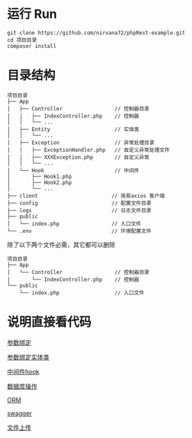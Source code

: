 # 运行 Run

~~~
git clone https://github.com/nirvana72/phpRest-example.git
cd 项目目录
composer install
~~~

# 目录结构
~~~
项目目录
├── App
│   ├── Controller                 // 控制器目录
│   │   ├── IndexController.php    // 控制器
│   │   └── ...
│   ├── Entity                     // 实体类
│   │   └── ...
│   ├── Exception                  // 异常处理目录
│   │   ├── ExceptionHandler.php   // 自定义异常处理文件
│   │   ├── XXXException.php       // 自定义异常
│   │   └── ...
│   └── Hook                       // 中间件
│       ├── Hook1.php 
│       ├── Hook2.php 
│       └── ...
├── client                        // 简易axios 客户端
├── config                        // 配置文件目录
├── logs                          // 日志文件目录
├── public                     
│   └── index.php                 // 入口文件
└── .env                          // 环境配置文件
~~~

除了以下两个文件必需，其它都可以删除
~~~
项目目录
├── App
│   └── Controller                 // 控制器目录
│       └── IndexController.php    // 控制器
└── public                     
    └── index.php                  // 入口文件
~~~


# 说明直接看代码
[参数绑定](https://github.com/nirvana72/phpRest-example/blob/main/App/Controller/ParamsController.php)

[参数绑定实体类](https://github.com/nirvana72/phpRest-example/blob/main/App/Controller/EntityController.php)

[中间件hook](https://github.com/nirvana72/phpRest-example/blob/main/App/Controller/HookController.php)

[数据库操作](https://github.com/nirvana72/phpRest-example/blob/main/App/Controller/DbController.php)

[ORM](https://github.com/nirvana72/phpRest-example/blob/main/App/Controller/OrmController.php)

[swagger](https://github.com/nirvana72/phpRest-example/blob/main/App/Controller/SwaggerReturnController.php)

[文件上传](https://github.com/nirvana72/phpRest-example/blob/main/App/Controller/FileUploadController.php)

